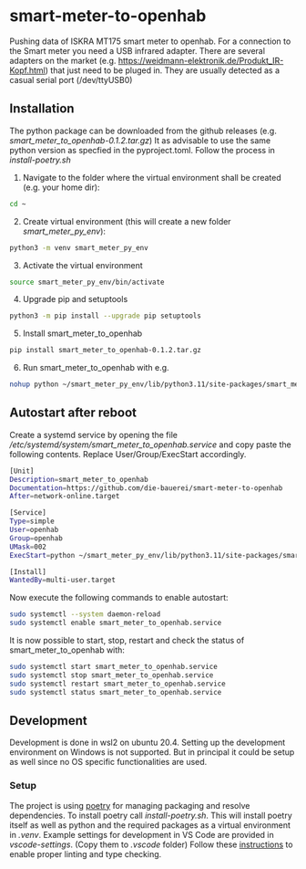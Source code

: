 # smart-meter-to-openhab
Pushing data of ISKRA MT175 smart meter to openhab. 
For a connection to the Smart meter you need a USB infrared adapter. There are several adapters on the market (e.g. https://weidmann-elektronik.de/Produkt_IR-Kopf.html) that just need to be pluged in. They are usually detected as a casual serial port (/dev/ttyUSB0)

## Installation ##
The python package can be downloaded from the github releases (e.g. *smart_meter_to_openhab-0.1.2.tar.gz*)
It as advisable to use the same python version as specfied in the pyproject.toml.
Follow the process in *install-poetry.sh* 

1. Navigate to the folder where the virtual environment shall be created (e.g. your home dir):
```bash
cd ~
```
2. Create virtual environment (this will create a new folder *smart_meter_py_env*):
```bash
python3 -m venv smart_meter_py_env
```
3. Activate the virtual environment
```bash
source smart_meter_py_env/bin/activate
```
4. Upgrade pip and setuptools
```bash
python3 -m pip install --upgrade pip setuptools
```
5. Install smart_meter_to_openhab
```bash
pip install smart_meter_to_openhab-0.1.2.tar.gz
```
6. Run smart_meter_to_openhab with e.g.
```bash
nohup python ~/smart_meter_py_env/lib/python3.11/site-packages/smart_meter_to_openhab_scripts/main.py --logfile ~/smart_meter.log --verbose &
```

## Autostart after reboot ##
Create a systemd service by opening the file */etc/systemd/system/smart_meter_to_openhab.service* and copy paste the following contents. Replace User/Group/ExecStart accordingly. 
```bash
[Unit]
Description=smart_meter_to_openhab
Documentation=https://github.com/die-bauerei/smart-meter-to-openhab
After=network-online.target

[Service]
Type=simple
User=openhab
Group=openhab
UMask=002
ExecStart=python ~/smart_meter_py_env/lib/python3.11/site-packages/smart_meter_to_openhab_scripts/main.py --logfile ~/smart_meter.log

[Install]
WantedBy=multi-user.target
```

Now execute the following commands to enable autostart:
```bash
sudo systemctl --system daemon-reload
sudo systemctl enable smart_meter_to_openhab.service
```

It is now possible to start, stop, restart and check the status of smart_meter_to_openhab with:
```bash
sudo systemctl start smart_meter_to_openhab.service
sudo systemctl stop smart_meter_to_openhab.service
sudo systemctl restart smart_meter_to_openhab.service
sudo systemctl status smart_meter_to_openhab.service
```

## Development ##
Development is done in wsl2 on ubuntu 20.4.
Setting up the development environment on Windows is not supported. But in principal it could be setup as well since no OS specific functionalities are used.

### Setup ###
The project is using [poetry](https://python-poetry.org/) for managing packaging and resolve dependencies.
To install poetry call *install-poetry.sh*. This will install poetry itself as well as python and the required packages as a virtual environment in *.venv*.
Example settings for development in VS Code are provided in *vscode-settings*. (Copy them to *.vscode* folder)
Follow these [instructions](https://docs.pydantic.dev/latest/integrations/visual_studio_code/) to enable proper linting and type checking. 